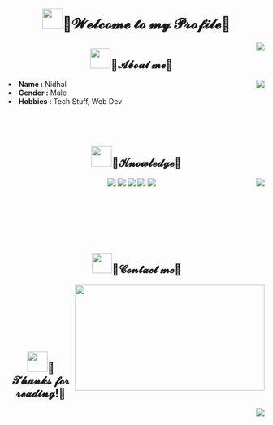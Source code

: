 <body>
<h1 align="center"><img height="40" src="https://raw.githubusercontent.com/innng/innng/master/assets/kyubey.gif"/>👋𝓦𝓮𝓵𝓬𝓸𝓶𝓮 𝓽𝓸 𝓶𝔂 𝓟𝓻𝓸𝓯𝓲𝓵𝓮👋</h1>
<img align="right" src="https://i.imgur.com/jx17oHT.gif">
<div>
<h2 align="center"><img height="40" src="https://raw.githubusercontent.com/innng/innng/master/assets/kyubey.gif"/>🦊𝓐𝓫𝓸𝓾𝓽 𝓶𝓮💬</h2>
<img src="https://64.media.tumblr.com/e1f1c97123ae217eb731500e502e0083/tumblr_n9dxcikmIU1qc9zfzo7_r1_250.gif" align="right">
<li><b>Name :</b> Nidhal</li>
<li><b>Gender :</b> Male</li>
<li><b>Hobbies :</b> Tech Stuff, Web Dev</li>
</div>
<div>
<br><br><br>
<h2 align="center"><img height="40" src="https://raw.githubusercontent.com/innng/innng/master/assets/kyubey.gif"/>📇𝓚𝓷𝓸𝔀𝓵𝓮𝓭𝓰𝓮📇</h2>
<p>
<img src="https://i.pinimg.com/originals/8d/4b/77/8d4b77c44b7a68c0fd609411e2c0ec3c.gif" align="right">
</div>
<div>
<p align="center"><img src="https://img.shields.io/badge/html5%20-%23E34F26.svg?&style=for-the-badge&logo=html5&logoColor=white"/> <img src="https://img.shields.io/badge/css3%20-%231572B6.svg?&style=for-the-badge&logo=css3&logoColor=white"/>
 <img src="https://img.shields.io/badge/node.js%20-%2343853D.svg?&style=for-the-badge&logo=node.js&logoColor=white"/> <img src="https://img.shields.io/badge/javascript%20-%23323330.svg?&style=for-the-badge&logo=javascript&logoColor=%23F7DF1E"/> <img src="https://img.shields.io/badge/git%20-%23F05033.svg?&style=for-the-badge&logo=git&logoColor=white"/>
</p>
<br><br><br><br><br>
<h2 align="center"><img height="40" src="https://raw.githubusercontent.com/innng/innng/master/assets/kyubey.gif"/>📝𝓒𝓸𝓷𝓽𝓪𝓬𝓽 𝓶𝓮📝</h2>
<img src="https://i.imgur.com/KXx0cCx.gif" align="right" width="373.5px" height="208.5px">
<div>
 <br><br><br><br><br><br>
<h2 align="center"><img height="40" src="https://raw.githubusercontent.com/innng/innng/master/assets/kyubey.gif"/>💖𝓣𝓱𝓪𝓷𝓴𝓼 𝓯𝓸𝓻 𝓻𝓮𝓪𝓭𝓲𝓷𝓰!💖</h2>
<div align="right"><img src="https://thumbs.gfycat.com/ElderlyNiceIsopod-size_restricted.gif"></div>
</div>
</div>
</body>
